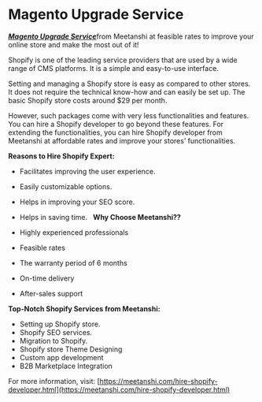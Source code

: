 # Magento Upgrade Service
[***Magento Upgrade Service***](https://meetanshi.com/magento-upgrade-service.html)from Meetanshi at feasible rates to improve your online store and make the most out of it!

Shopify is one of the leading service providers that are used by a wide range of CMS platforms. It is a simple and easy-to-use interface.

Setting and managing a Shopify store is easy as compared to other stores. It does not require the technical know-how and can easily be set up. The basic Shopify store costs around $29 per month.

However, such packages come with very less functionalities and features. You can hire a Shopify developer to go beyond these features. For extending the functionalities, you can hire Shopify developer from Meetanshi at affordable rates and improve your stores’ functionalities.

**Reasons to Hire Shopify Expert:**

* Facilitates improving the user experience.
* Easily customizable options.
* Helps in improving your SEO score.
* Helps in saving time.
 
**Why Choose Meetanshi??**

* Highly experienced professionals
* Feasible rates
* The warranty period of 6 months
* On-time delivery
* After-sales support

**Top-Notch Shopify Services from Meetanshi:**

* Setting up Shopify store.
* Shopify SEO services.
* Migration to Shopify.
* Shopify store Theme Designing
* Custom app development
* B2B Marketplace Integration

For more information, visit: [https://meetanshi.com/hire-shopify-developer.html](https://meetanshi.com/hire-shopify-developer.html)
